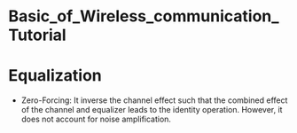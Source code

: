 # Basic_of_Wireless_communication_Tutorial

# Equalization
- Zero-Forcing:
  It inverse the channel effect such that the combined effect of the channel and equalizer leads to the identity operation. However, it does not account for noise amplification. 
